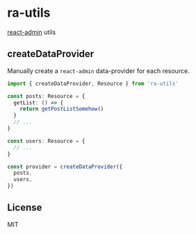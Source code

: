 # ra-utils

[react-admin](https://github.com/marmelab/react-admin) utils

## createDataProvider

Manually create a `react-admin` data-provider for each resource.

```ts
import { createDataProvider, Resource } from 'ra-utils'

const posts: Resource = {
  getList: () => {
    return getPostListSomehow()
  }
  // ...
}

const users: Resource = {
  // ...
}

const provider = createDataProvider({
  posts,
  users,
})
```

## License

MIT

